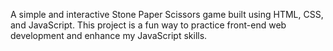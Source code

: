 A simple and interactive Stone Paper Scissors game built using HTML, CSS, and JavaScript. This project is a fun way to practice front-end web development and enhance my JavaScript skills.
